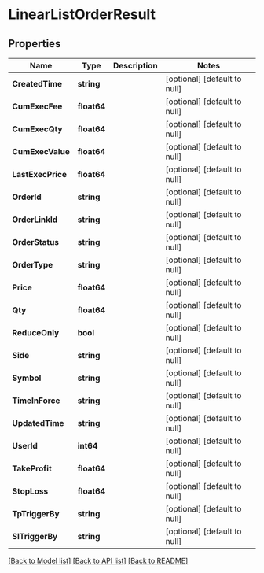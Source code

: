 # LinearListOrderResult

## Properties
Name | Type | Description | Notes
------------ | ------------- | ------------- | -------------
**CreatedTime** | **string** |  | [optional] [default to null]
**CumExecFee** | **float64** |  | [optional] [default to null]
**CumExecQty** | **float64** |  | [optional] [default to null]
**CumExecValue** | **float64** |  | [optional] [default to null]
**LastExecPrice** | **float64** |  | [optional] [default to null]
**OrderId** | **string** |  | [optional] [default to null]
**OrderLinkId** | **string** |  | [optional] [default to null]
**OrderStatus** | **string** |  | [optional] [default to null]
**OrderType** | **string** |  | [optional] [default to null]
**Price** | **float64** |  | [optional] [default to null]
**Qty** | **float64** |  | [optional] [default to null]
**ReduceOnly** | **bool** |  | [optional] [default to null]
**Side** | **string** |  | [optional] [default to null]
**Symbol** | **string** |  | [optional] [default to null]
**TimeInForce** | **string** |  | [optional] [default to null]
**UpdatedTime** | **string** |  | [optional] [default to null]
**UserId** | **int64** |  | [optional] [default to null]
**TakeProfit** | **float64** |  | [optional] [default to null]
**StopLoss** | **float64** |  | [optional] [default to null]
**TpTriggerBy** | **string** |  | [optional] [default to null]
**SlTriggerBy** | **string** |  | [optional] [default to null]

[[Back to Model list]](../README.md#documentation-for-models) [[Back to API list]](../README.md#documentation-for-api-endpoints) [[Back to README]](../README.md)


